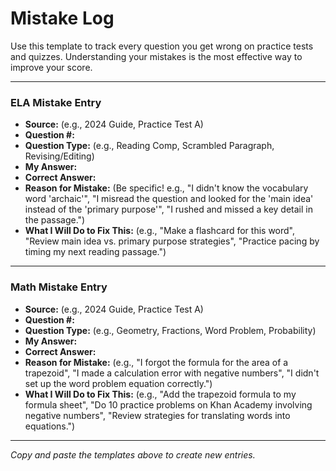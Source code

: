 # Mistake Log

Use this template to track every question you get wrong on practice tests and quizzes. Understanding your mistakes is the most effective way to improve your score.

---

### ELA Mistake Entry

*   **Source:** (e.g., 2024 Guide, Practice Test A)
*   **Question #:**
*   **Question Type:** (e.g., Reading Comp, Scrambled Paragraph, Revising/Editing)
*   **My Answer:**
*   **Correct Answer:**
*   **Reason for Mistake:** (Be specific! e.g., "I didn't know the vocabulary word 'archaic'", "I misread the question and looked for the 'main idea' instead of the 'primary purpose'", "I rushed and missed a key detail in the passage.")
*   **What I Will Do to Fix This:** (e.g., "Make a flashcard for this word", "Review main idea vs. primary purpose strategies", "Practice pacing by timing my next reading passage.")

---

### Math Mistake Entry

*   **Source:** (e.g., 2024 Guide, Practice Test A)
*   **Question #:**
*   **Question Type:** (e.g., Geometry, Fractions, Word Problem, Probability)
*   **My Answer:**
*   **Correct Answer:**
*   **Reason for Mistake:** (e.g., "I forgot the formula for the area of a trapezoid", "I made a calculation error with negative numbers", "I didn't set up the word problem equation correctly.")
*   **What I Will Do to Fix This:** (e.g., "Add the trapezoid formula to my formula sheet", "Do 10 practice problems on Khan Academy involving negative numbers", "Review strategies for translating words into equations.")

---

*Copy and paste the templates above to create new entries.* 